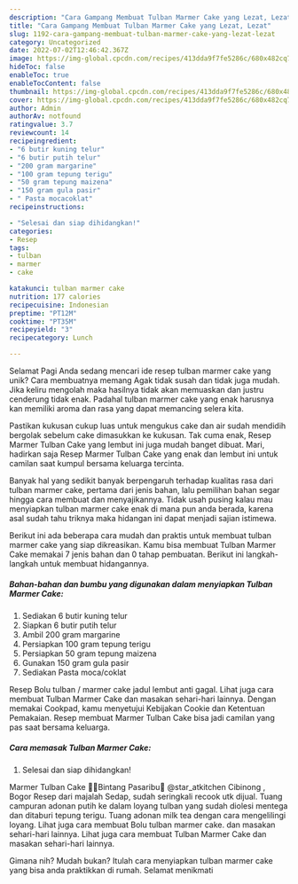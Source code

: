 ```yaml
---
description: "Cara Gampang Membuat Tulban Marmer Cake yang Lezat, Lezat"
title: "Cara Gampang Membuat Tulban Marmer Cake yang Lezat, Lezat"
slug: 1192-cara-gampang-membuat-tulban-marmer-cake-yang-lezat-lezat
category: Uncategorized
date: 2022-07-02T12:46:42.367Z
image: https://img-global.cpcdn.com/recipes/413dda9f7fe5286c/680x482cq70/tulban-marmer-cake-foto-resep-utama.jpg
hideToc: false
enableToc: true
enableTocContent: false
thumbnail: https://img-global.cpcdn.com/recipes/413dda9f7fe5286c/680x482cq70/tulban-marmer-cake-foto-resep-utama.jpg
cover: https://img-global.cpcdn.com/recipes/413dda9f7fe5286c/680x482cq70/tulban-marmer-cake-foto-resep-utama.jpg
author: Admin
authorAv: notfound
ratingvalue: 3.7
reviewcount: 14
recipeingredient:
- "6 butir kuning telur"
- "6 butir putih telur"
- "200 gram margarine"
- "100 gram tepung terigu"
- "50 gram tepung maizena"
- "150 gram gula pasir"
- " Pasta mocacoklat"
recipeinstructions:

- "Selesai dan siap dihidangkan!"
categories:
- Resep
tags:
- tulban
- marmer
- cake

katakunci: tulban marmer cake 
nutrition: 177 calories
recipecuisine: Indonesian
preptime: "PT12M"
cooktime: "PT35M"
recipeyield: "3"
recipecategory: Lunch

---
```



Selamat Pagi Anda sedang mencari ide resep tulban marmer cake yang unik? Cara membuatnya memang Agak tidak susah dan tidak juga mudah. Jika keliru mengolah maka hasilnya tidak akan memuaskan dan justru cenderung tidak enak. Padahal tulban marmer cake yang enak harusnya kan memiliki aroma dan rasa yang dapat memancing selera kita.


Pastikan kukusan cukup luas untuk mengukus cake dan air sudah mendidih bergolak sebelum cake dimasukkan ke kukusan. Tak cuma enak, Resep Marmer Tulban Cake yang lembut ini juga mudah banget dibuat. Mari, hadirkan saja Resep Marmer Tulban Cake yang enak dan lembut ini untuk camilan saat kumpul bersama keluarga tercinta.

Banyak hal yang sedikit banyak berpengaruh terhadap kualitas rasa dari tulban marmer cake, pertama dari jenis bahan, lalu pemilihan bahan segar hingga cara membuat dan menyajikannya. Tidak usah pusing kalau mau menyiapkan tulban marmer cake enak di mana pun anda berada, karena asal sudah tahu triknya maka hidangan ini dapat menjadi sajian istimewa.


Berikut ini ada beberapa cara mudah dan praktis untuk membuat tulban marmer cake yang siap dikreasikan. Kamu bisa membuat Tulban Marmer Cake memakai 7 jenis bahan dan 0 tahap pembuatan. Berikut ini langkah-langkah untuk membuat hidangannya.

<!--inarticleads1-->

##### Bahan-bahan dan bumbu yang digunakan dalam menyiapkan Tulban Marmer Cake:

1. Sediakan 6 butir kuning telur
1. Siapkan 6 butir putih telur
1. Ambil 200 gram margarine
1. Persiapkan 100 gram tepung terigu
1. Persiapkan 50 gram tepung maizena
1. Gunakan 150 gram gula pasir
1. Sediakan  Pasta moca/coklat


Resep Bolu tulban / marmer cake jadul lembut anti gagal. Lihat juga cara membuat Tulban Marmer Cake dan masakan sehari-hari lainnya. Dengan memakai Cookpad, kamu menyetujui Kebijakan Cookie dan Ketentuan Pemakaian. Resep membuat Marmer Tulban Cake bisa jadi camilan yang pas saat bersama keluarga. 

<!--inarticleads2-->

##### Cara memasak Tulban Marmer Cake:


1. Selesai dan siap dihidangkan!

Marmer Tulban Cake 👩‍🍳Bintang Pasaribu🥢 @star_atkitchen Cibinong , Bogor Resep dari majalah Sedap, sudah seringkali recook utk dijual. Tuang campuran adonan putih ke dalam loyang tulban yang sudah diolesi mentega dan ditaburi tepung terigu. Tuang adonan milk tea dengan cara mengelilingi loyang. Lihat juga cara membuat Bolu tulban marmer cake. dan masakan sehari-hari lainnya. Lihat juga cara membuat Tulban Marmer Cake dan masakan sehari-hari lainnya. 

Gimana nih? Mudah bukan? Itulah cara menyiapkan tulban marmer cake yang bisa anda praktikkan di rumah. Selamat menikmati
